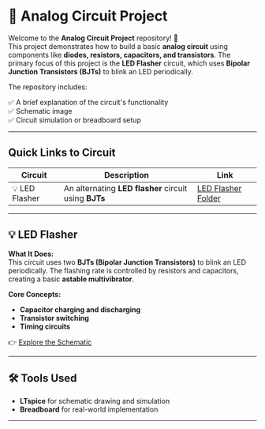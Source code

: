 # 🔌 Analog Circuit Project

Welcome to the **Analog Circuit Project** repository! 🎉  
This project demonstrates how to build a basic **analog circuit** using components like **diodes, resistors, capacitors, and transistors**. The primary focus of this project is the **LED Flasher** circuit, which uses **Bipolar Junction Transistors (BJTs)** to blink an LED periodically.

The repository includes:

✅ A brief explanation of the circuit's functionality  
✅ Schematic image  
✅ Circuit simulation or breadboard setup  

---

## Quick Links to Circuit

| Circuit | Description | Link |
|--|--|--|
| 💡 LED Flasher | An alternating **LED flasher** circuit using **BJTs** | [LED Flasher Folder](./LED_Flasher) |

---

## 💡 LED Flasher
**What It Does:**  
This circuit uses two **BJTs (Bipolar Junction Transistors)** to blink an LED periodically. The flashing rate is controlled by resistors and capacitors, creating a basic **astable multivibrator**.

**Core Concepts:**  
- **Capacitor charging and discharging**
- **Transistor switching**
- **Timing circuits**

👉 [Explore the Schematic](./LED_Flasher)

---

## 🛠️ Tools Used

- **LTspice** for schematic drawing and simulation  
- **Breadboard** for real-world implementation  

---
